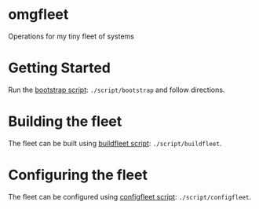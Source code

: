 # omgfleet
Operations for my tiny fleet of systems

# Getting Started
Run the [bootstrap script](script/bootstrap): `./script/bootstrap` and follow directions.

# Building the fleet
The fleet can be built using [buildfleet script](script/buildfleet): `./script/buildfleet`.

# Configuring the fleet
The fleet can be configured using [configfleet script](script/configfleet): `./script/configfleet`.
